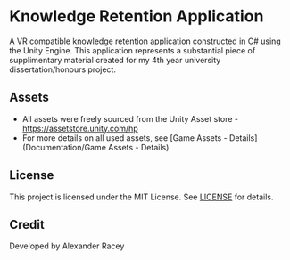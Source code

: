 # Knowledge Retention Application
A VR compatible knowledge retention application constructed in C# using the Unity Engine. This application represents a substantial piece of supplimentary material created for my 4th year university dissertation/honours project.

## Assets
* All assets were freely sourced from the Unity Asset store - https://assetstore.unity.com/hp
* For more details on all used assets, see [Game Assets - Details](Documentation/Game Assets - Details)

## License
This project is licensed under the MIT License. See [LICENSE](LICENSE) for details.

## Credit
Developed by Alexander Racey